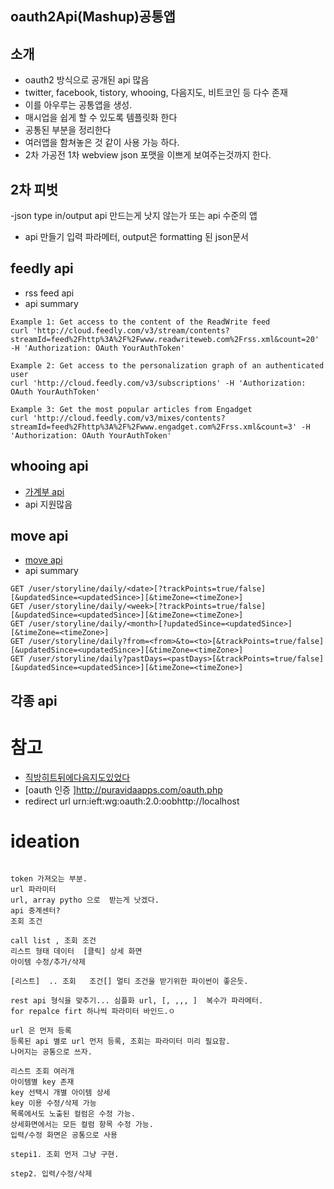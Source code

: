 
## oauth2Api(Mashup)공통앱

## 소개
- oauth2 방식으로 공개된 api 많음
- twitter, facebook, tistory, whooing, 다음지도, 비트코인 등 다수 존재
- 이를 아우루는 공통앱을 생성.
- 매시업을 쉽게 할 수 있도록 템플릿화 한다
- 공통된 부분을 정리한다
- 여러앱을 함쳐놓은 것 같이 사용 가능 하다.
- 2차 가공전 1차 webview json 포맷을 이쁘게 보여주는것까지 한다.

## 2차 피벗
-json type in/output api 만드는게 낫지 않는가 또는 api 수준의 앱
- api 만들기 입력 파라메터, output은 formatting 된 json문서
 
## feedly api
- rss feed api
- api summary 

```
Example 1: Get access to the content of the ReadWrite feed
curl 'http://cloud.feedly.com/v3/stream/contents?streamId=feed%2Fhttp%3A%2F%2Fwww.readwriteweb.com%2Frss.xml&count=20' -H 'Authorization: OAuth YourAuthToken'

Example 2: Get access to the personalization graph of an authenticated user
curl 'http://cloud.feedly.com/v3/subscriptions' -H 'Authorization: OAuth YourAuthToken'

Example 3: Get the most popular articles from Engadget
curl 'http://cloud.feedly.com/v3/mixes/contents?streamId=feed%2Fhttp%3A%2F%2Fwww.engadget.com%2Frss.xml&count=3' -H 'Authorization: OAuth YourAuthToken'
```
## whooing api
- [가계부 api](https://whooing.com/#forum/developer/ko/authorization)
- api 지원많음

## move api
- [move api](https://dev.moves-app.com/docs/authentication)
- api summary 
```
GET /user/storyline/daily/<date>[?trackPoints=true/false][&updatedSince=<updatedSince>][&timeZone=<timeZone>]
GET /user/storyline/daily/<week>[?trackPoints=true/false][&updatedSince=<updatedSince>][&timeZone=<timeZone>]
GET /user/storyline/daily/<month>[?updatedSince=<updatedSince>][&timeZone=<timeZone>]
GET /user/storyline/daily?from=<from>&to=<to>[&trackPoints=true/false][&updatedSince=<updatedSince>][&timeZone=<timeZone>]
GET /user/storyline/daily?pastDays=<pastDays>[&trackPoints=true/false][&updatedSince=<updatedSince>][&timeZone=<timeZone>]
```

## 각종 api

# 참고
- [직방히트뒤에다음지도있었다](https://twitter.com/channyun/status/563160698914492416)
- [oauth 인증 ]http://puravidaapps.com/oauth.php
- redirect url urn:ieft:wg:oauth:2.0:oobhttp://localhost


# ideation 
```

token 가져오는 부분.
url 파라미터
url, array pytho 으로  받는게 낫겠다.
api 중계센터?
조회 조건

call list , 조회 조건
리스트 형태 데이터  [클릭] 상세 화면
아이템 수정/추가/삭제

[리스트]  .. 조회   조건[] 멀티 조건을 받기위한 파이썬이 좋은듯.

rest api 형식을 맞추기... 심플화 url, [, ,,, ]  복수가 파라메터.
for repalce firt 하나씩 파라미터 바인드.ㅇ

url 은 먼저 등록
등록된 api 별로 url 먼저 등록, 조회는 파라미터 미리 필요함.
나머지는 공통으로 쓰자.

리스트 조회 여러개
아이템별 key 존재
key 선택시 개별 아이템 상세
key 이용 수정/삭제 가능
목록에서도 노출된 컬럼은 수정 가능.
상세화면에서는 모든 컬럼 항목 수정 가능.
입력/수정 화면은 공통으로 사용

stepi1. 조회 먼저 그냥 구현.

step2. 입력/수정/삭제

```


